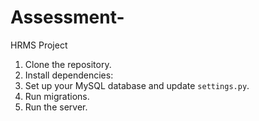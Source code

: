 # Assessment-
HRMS Project
1. Clone the repository.
2. Install dependencies:
3. Set up your MySQL database and update `settings.py`.
4. Run migrations.
5. Run the server.

